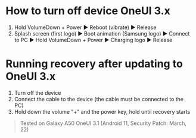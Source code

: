 # How to turn off device OneUI 3.x

1. Hold VolumeDown + Power ▶ Reboot (vibrate) ▶ Release
2. Splash screen (first logo) ▶ Boot animation (Samsung logo) ▶ Connect to PC ▶ Hold VolumeDown + Power ▶ Charging logo ▶ Release


# Running recovery after updating to OneUI 3.x

1. Turn off the device
2. Connect the cable to the device (the cable must be connected to the PC)
3. Hold down the volume "+" and the power key, hold until recovery starts

> Tested on Galaxy A50 OneUI 3.1 (Android 11, Security Patch: March, 22)